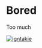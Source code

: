 # Bored

Too much

<a href="https://twitter.com/igntakie/" target="blank"><img src="https://img.shields.io/twitter/follow/igntakie?logo=twitter&style=for-the-badge" alt="igntakie" /></a>
